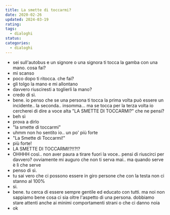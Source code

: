 ```yaml
---
title: La smette di toccarmi?
date: 2020-02-26
updated: 2024-03-19
rating: 
tags:
  - dialoghi
status: 
categories:
  - dialoghi
---
```


- sei sull'autobus e un signore o una signora ti tocca la gamba con una mano. cosa fai?
- mi scanso
- poco dopo ti ritocca. che fai?
- gli tolgo la mano e mi allontano
- davvero riusciresti a toglierli la mano?
- credo di sì.
- bene. io penso che se una persona ti tocca la prima volta può essere un incidente.. la seconda.. insomma... ma se tocca per la terza volta io cercherei di dire a voce alta "LA SMETTE DI TOCCARMI?" che ne pensi?
- beh sì
- prova a dirlo
- "la smette di toccarmi"
- uhmm non ho sentito io.. un po' più forte
- "La Smette di Toccarmi!"
- più forte!
- LA SMETTE DI TOCCARMI!?!!?!?
- OHHHH così.. non aver paura a tirare fuori la voce.. pensi di riuscirci per davvero? ovviamente mi auguro che non ti serva mai.. ma quando serve è lì che serve
- penso di sì.
- tu sai vero che ci possono essere in giro persone che con la testa non ci stanno al 100%
- si.
- bene. tu cerca di essere sempre gentile ed educato con tutti. ma noi non sappiamo bene cosa ci sia oltre l'aspetto di una persona. dobbiamo stare attenti anche ai minimi comportamenti strani o che ci danno noia
- ok
